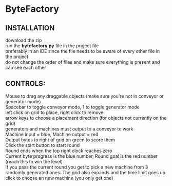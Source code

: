 # ByteFactory
## INSTALLATION  
download the zip  
run the __bytefactory.py__ file in the project file  
preferably in an IDE since the file needs to be aware of every other file in the project  
do not change the order of files and make sure everything is present and can see each other  

## CONTROLS:  
Mouse to drag any draggable objects (make sure you're not in conveyor or generator mode)  
Spacebar to toggle conveyor mode, 1 to toggle generator mode  
left click on grid to place, right click to remove  
arrow keys to choose a placement direction (for objects not currently on the grid)  
generators and machines must output to a conveyor to work  
Machine input = blue, Machine output = red  
Output bytes to right of grid on green to score them  
Click the start button to start round  
Round ends when the top right clock reaches zero  
Current byte progress is the blue number, Round goal is the red number (reach this to win the level)  
If you pass the current round you get to pick a new machine from 3 randomly generated ones. The grid also expands and the time limit goes up  
click to choose an new machine (you only get one)
